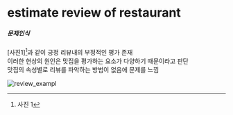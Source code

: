 estimate review of restaurant
==========

##### 문제인식
[사진1][^1]과 같이 긍정 리뷰내의 부정적인 평가 존재  
이러한 현상의 원인은 맛집을 평가하는 요소가 다양하기 때문이라고 판단  
맛집의 속성별로 리뷰를 파악하는 방법이 없음에 문제를 느낌


![review_exampl](./image/review_example.png)
[^1]: 사진 1
